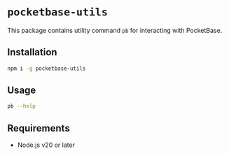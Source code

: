 # `pocketbase-utils`

This package contains utility command `pb` for interacting with PocketBase.

## Installation

```bash
npm i -g pocketbase-utils
```

## Usage

```bash
pb --help
```

## Requirements

- Node.js v20 or later

